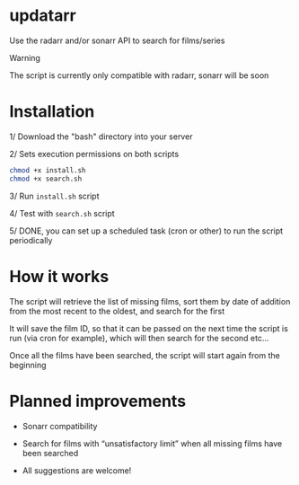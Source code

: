 # updatarr
Use the radarr and/or sonarr API to search for films/series

> [!Warning]
> The script is currently only compatible with radarr, sonarr will be soon

# Installation
1/ Download the "bash" directory into your server

2/ Sets execution permissions on both scripts
```bash
chmod +x install.sh
chmod +x search.sh
```

3/ Run `install.sh` script

4/ Test with `search.sh` script

5/ DONE, you can set up a scheduled task (cron or other) to run the script periodically

# How it works

The script will retrieve the list of missing films, sort them by date of addition from the most recent to the oldest, and search for the first

It will save the film ID, so that it can be passed on the next time the script is run (via cron for example), which will then search for the second etc...

Once all the films have been searched, the script will start again from the beginning

# Planned improvements

- Sonarr compatibility

- Search for films with “unsatisfactory limit” when all missing films have been searched

- All suggestions are welcome!